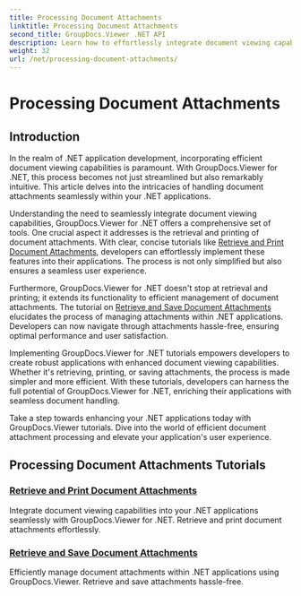```yaml
---
title: Processing Document Attachments
linktitle: Processing Document Attachments
second_title: GroupDocs.Viewer .NET API
description: Learn how to effortlessly integrate document viewing capabilities into your .NET applications using GroupDocs.Viewer. Manage document attachments efficiently.
weight: 32
url: /net/processing-document-attachments/
--- 
```


# Processing Document Attachments

## Introduction

In the realm of .NET application development, incorporating efficient document viewing capabilities is paramount. With GroupDocs.Viewer for .NET, this process becomes not just streamlined but also remarkably intuitive. This article delves into the intricacies of handling document attachments seamlessly within your .NET applications.

Understanding the need to seamlessly integrate document viewing capabilities, GroupDocs.Viewer for .NET offers a comprehensive set of tools. One crucial aspect it addresses is the retrieval and printing of document attachments. With clear, concise tutorials like [Retrieve and Print Document Attachments](./retrieve-and-print-attachments/), developers can effortlessly implement these features into their applications. The process is not only simplified but also ensures a seamless user experience.

Furthermore, GroupDocs.Viewer for .NET doesn't stop at retrieval and printing; it extends its functionality to efficient management of document attachments. The tutorial on [Retrieve and Save Document Attachments](./retrieve-and-save-attachments/) elucidates the process of managing attachments within .NET applications. Developers can now navigate through attachments hassle-free, ensuring optimal performance and user satisfaction.

Implementing GroupDocs.Viewer for .NET tutorials empowers developers to create robust applications with enhanced document viewing capabilities. Whether it's retrieving, printing, or saving attachments, the process is made simpler and more efficient. With these tutorials, developers can harness the full potential of GroupDocs.Viewer for .NET, enriching their applications with seamless document handling.

Take a step towards enhancing your .NET applications today with GroupDocs.Viewer tutorials. Dive into the world of efficient document attachment processing and elevate your application's user experience.

## Processing Document Attachments Tutorials
### [Retrieve and Print Document Attachments](./retrieve-and-print-attachments/)
Integrate document viewing capabilities into your .NET applications seamlessly with GroupDocs.Viewer for .NET. Retrieve and print document attachments effortlessly.
### [Retrieve and Save Document Attachments](./retrieve-and-save-attachments/)
Efficiently manage document attachments within .NET applications using GroupDocs.Viewer. Retrieve and save attachments hassle-free.